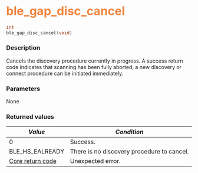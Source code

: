 ## <font color="#F2853F" style="font-size:24pt">ble\_gap\_disc\_cancel</font>

```c
int
ble_gap_disc_cancel(void)
```

### Description

Cancels the discovery procedure currently in progress.  A success return code indicates that scanning has been fully aborted; a new discovery or connect procedure can be initiated immediately. 

### Parameters

None

### Returned values

| *Value* | *Condition* |
|---------|-------------|
| 0 | Success. |
| BLE\_HS\_EALREADY | There is no discovery procedure to cancel. |
| [Core return code](../../ble_hs_return_codes/#return-codes-core) | Unexpected error. |
